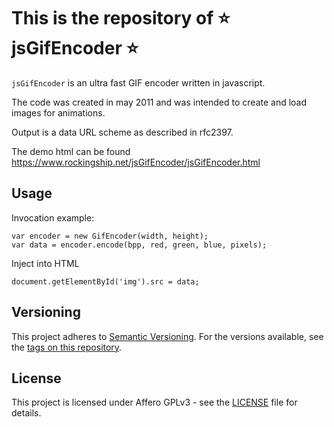 # This is the repository of :star: jsGifEncoder :star:

`jsGifEncoder` is an ultra fast GIF encoder written in javascript.

The code was created in may 2011 and was intended to create and load images for animations.

Output is a data URL scheme as described in rfc2397.

The demo html can be found https://www.rockingship.net/jsGifEncoder/jsGifEncoder.html

## Usage

Invocation example:

```
var encoder = new GifEncoder(width, height);
var data = encoder.encode(bpp, red, green, blue, pixels);

```

Inject into HTML

```
document.getElementById('img').src = data;

```

## Versioning

This project adheres to [Semantic Versioning](http://semver.org/spec/v2.0.0.html). 
For the versions available, see the [tags on this repository](https://github.com/xyzzy/jsGifEncoder/tags).

## License

This project is licensed under Affero GPLv3 - see the [LICENSE](LICENSE) file for details.
